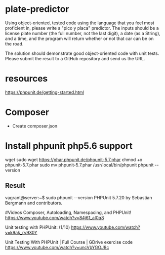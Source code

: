# plate-predictor

Using object-oriented, tested code using the language that you feel most proficient in, please write a "pico y placa" predictor. The inputs should be a license plate number (the full number, not the last digit), a date (as a String), and a time, and the program will return whether or not that car can be on the road.

The solution should demonstrate good object-oriented code with unit tests. Please submit the result to a GitHub repository and send us the URL.


# resources
https://phpunit.de/getting-started.html

# Composer
- Create composer.json

# Install phpunit php5.6 support
wget sudo wget https://phar.phpunit.de/phpunit-5.7.phar
chmod +x phpunit-5.7.phar
sudo mv phpunit-5.7.phar /usr/local/bin/phpunit
phpunit --version

## Result
vagrant@server:~$ sudo phpunit --version
PHPUnit 5.7.20 by Sebastian Bergmann and contributors.


#Videos
Composer, Autoloading, Namespacing, and PHPUnit!
https://www.youtube.com/watch?v=84j61_aI0q8

Unit testing with PHPUnit: (1/10)
https://www.youtube.com/watch?v=k9ak_rv9X0Y

Unit Testing With PHPUnit | Full Course | GDrive exercise code
https://www.youtube.com/watch?v=uncVbYGOJ8c

